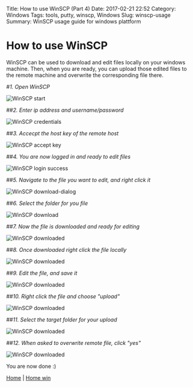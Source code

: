 Title: How to use WinSCP (Part 4)
Date: 2017-02-21 22:52
Category: Windows
Tags: tools, putty, winscp, Windows
Slug: winscp-usage
Summary: WinSCP usage guide for windows plattform

# How to use WinSCP

WinSCP can be used to download and edit files locally on your windows machine.
Then, when you are ready, you can upload those edited files to the remote
machine and overwrite the corresponding file there.


#*1. Open WinSCP*

![WinSCP start](/images/win/winscp/start.png)


##*2. Enter ip address and username/password*

![WinSCP credentials](/images/win/winscp/credentials.png)

##*3. Accecpt the host key of the remote host*

![WinSCP accept key](/images/win/winscp/accept.png)

##*4. You are now logged in and ready to edit files*

![WinSCP login success](/images/win/winscp/loggedin.png)


##*5. Navigate to the file you want to edit, and right click it*

![WinSCP download-dialog](/images/win/winscp/download-dialog.png)

##*6. Select the folder for you file*

![WinSCP download](/images/win/winscp/download.png)

##*7. Now the file is downloaded and ready for editing*

![WinSCP downloaded](/images/win/winscp/downloaded.png)

##*8. Once downloaded right click the file locally*

![WinSCP downloaded](/images/win/winscp/edit-dialog.png)

##*9. Edit the file, and save it*

![WinSCP downloaded](/images/win/winscp/editor-open.png)

##*10. Right click the file and choose "upload"*

![WinSCP downloaded](/images/win/winscp/upload-dialog1.png)

##*11. Select the target folder for your upload*

![WinSCP downloaded](/images/win/winscp/upload-dialog2.png)

##*12. When asked to overwrite remote file, click "yes"*

![WinSCP downloaded](/images/win/winscp/overwrite-dialog.png)

You are now done :)


[Home]({filename}/index.md) |
[Home win]({filename}/win/index.md)
